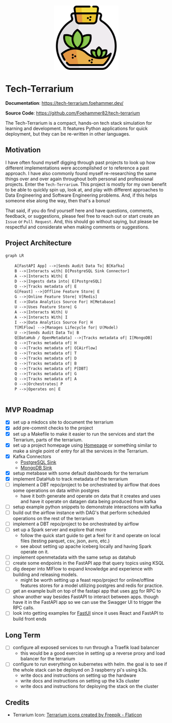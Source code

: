 <p align="center">
  <a href="./"><img src="./assets/terrarium.png" alt="Tech-Terrarium" width="200"></a>
</p>

# Tech-Terrarium

**Documentation**:
<a href="https://tech-terrarium.foehammer.dev/" target="_blank">https://tech-terrarium.foehammer.dev/</a>

**Source Code**:
<a href="https://github.com/Foehammer82/tech-terrarium" target="_blank">https://github.com/Foehammer82/tech-terrarium</a>

The Tech-Terrarium is a compact, hands-on tech stack simulation for learning and development. It features Python
applications for quick deployment, but they can be re-written in other languages.

## Motivation

I have often found myself digging through past projects to look up how different implementations were accomplished or
to reference a past approach. I have also commonly found myself re-researching the same things over and over again
throughout both personal and professional projects. Enter the `Tech-Terrarium`. This project is mostly for my own
benefit to be able to quickly spin up, look at, and play with different approaches to Data Engineering and Software
Engineering problems. And, if this helps someone else along the way, then that's a bonus!

That said, if you do find yourself here and have questions, comments, feedback, or suggestions, please feel free to
reach out or start create an `Issue` or `Pull Request`. And, this should go without saying, but please be
respectful and considerate when making comments or suggestions.

## Project Architecture

```mermaid
graph LR
    
    A[FastAPI App] -->|Sends Audit Data To| B[Kafka]
    B -->|Interacts with| D[PostgreSQL Sink Connector]
    A -->|Interacts With| E
    D -->|Ingests data into| E[PostgreSQL]
    Q -->|Tracks metadata of| E
    G[Feast] -->|Offline Feature Store| E
    G -->|Online Feature Store| V[Redis]
    E -->|Data Analytics Source For| H[Metabase]
    U -->|Uses Feature Store| G
    A -->|Interacts With| U
    A -->|Interacts With| I
    I -->|Data Analytics Source For| H
    T[MlFlow] -->|Manages Lifecycle for| U(Model)
    U -->|Sends Audit Data To| B
    Q[DataHub / OpenMetadata] -->|Tracks metadata of| I[MongoDB]
    Q -->|Tracks metadata of| H
    Q -->|Tracks metadata of| O[Airflow]
    Q -->|Tracks metadata of| T
    Q -->|Tracks metadata of| D
    Q -->|Tracks metadata of| B
    Q -->|Tracks metadata of| P[DBT]
    Q -->|Tracks metadata of| G
    Q -->|Tracks metadata of| A
    O -->|Orchestrates| P
    P -->|Operates on| E
    
```

## MVP Roadmap

- [x] set up a mkdocs site to document the terrarium
- [x] add pre-commit checks to the project
- [x] set up a Makefile to make it easier to run the services and start the Terrarium, parts of the terrarium.
- [x] set up a project homepage using [Homepage](https://github.com/gethomepage/homepage) or something similar to make a
  single point of entry for all the services in the Terrarium.
- [x] Kafka Connectors
    - [PostgreSQL Sink](https://docs.confluent.io/cloud/current/connectors/cc-postgresql-sink.html)
    - [MongoDB Sink](https://www.mongodb.com/docs/kafka-connector/current/sink-connector/configuration-properties/all-properties/)
- [x] setup metabase with some default dashboards for the terrarium
- [x] implement DataHub to track metadata of the terrarium
- [ ] implement a DBT repo/project to be orchestrated by airflow that does some operations on data within postgres
    - have it both generate and operate on data that it creates and uses and have it operate on datagen data being
      produced from kafka
- [ ] setup example python snippets to demonstrate interactions with kafka
- [ ] build out the airflow instance with DAG's that perform scheduled operations on the rest of the terrarium
- [ ] implement a DBT repo/project to be orchestrated by airflow
- [ ] set up a Spark server and explore that more
    - follow the quick start guide to get a feel for it and operate on local files (testing parquet, csv, json, avro,
      etc.)
    - see about setting up apache iceberg locally and having Spark operate on it.
- [ ] implement openmetadata with the same setup as datahub
- [ ] create some endpoints in the FastAPI app that query topics using KSQL
- [ ] dig deeper into MlFlow to expand knowledge and experience with building and releasing models.
    - might be worth setting up a feast repo/project for online/offline features stores for a model utilizing postgres
      and redis for practice.
- [ ] get an example built on top of the fastapi app that uses [arq](https://arq-docs.helpmanual.io/) for RPC to show
  another way besides FastAPI to interact between apps. though have it in the FastAPI app so we can use the Swagger UI
  to trigger the RPC calls.
- [ ] look into getting examples for [FastUI](https://github.com/pydantic/FastUI) since it uses React and FastAPI to
  build front ends

## Long Term

- [ ] configure all exposed services to run through a Traefik load balancer
    - this would be a good exercise in setting up a reverse proxy and load balancer for the terrarium
- [ ] configure to run everything on kubernetes with helm. the goal is to see if the whole stack can be deployed on 3
  raspberry pi's using k3s.
    - write docs and instructions on setting up the hardware
    - write docs and instructions on setting up the k3s cluster
    - write docs and instructions for deploying the stack on the cluster

## Credits

- Terrarium Icon: <a href="https://www.flaticon.com/free-icons/terrarium" title="terrarium icons">Terrarium icons
  created by Freepik - Flaticon</a>